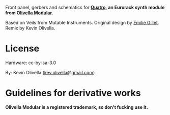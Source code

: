 Front panel, gerbers and schematics for **[Quatro](https://www.modulargrid.net/e/other-unknown-quatro), an Eurorack synth module from [Olivella Modular](https://linktr.ee/olivella)**.

Based on Veils from Mutable Instruments. Original design by [Emilie Gillet](https://github.com/pichenettes/eurorack). Remix by Kevin Olivella.

License
=======

Hardware: cc-by-sa-3.0

By: Kevin Olivella (kev.olivella@gmail.com)

Guidelines for derivative works
===============================

**Olivella Modular is a registered trademark, so don't fucking use it.**
